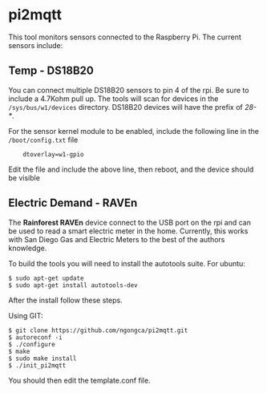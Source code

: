 # pi2mqtt

This tool monitors sensors connected to the Raspberry Pi.  The current sensors
include:

## Temp -  DS18B20
You can connect multiple DS18B20 sensors to pin 4 of the rpi.  Be sure to include a 4.7Kohm pull up.  The tools will scan for devices in the `/sys/bus/w1/devices` directory.  DS18B20 devices will have the prefix of _28-\*_.
	
For the sensor kernel module to be enabled, include the following line in the `/boot/config.txt` file
```
	dtoverlay=w1-gpio
```
Edit the file and include the above line, then reboot, and the device should be visible

## Electric Demand - RAVEn
The **Rainforest RAVEn** device connect to the USB port on the rpi and can be used to read a smart electric meter in the home.  Currently, this works with San Diego Gas and Electric Meters to the best of the authors knowledge.

To build the tools you will need to install the autotools suite.  For ubuntu:
```
$ sudo apt-get update
$ sudo apt-get install autotools-dev
```
After the install follow these steps.

Using GIT:
```
$ git clone https://github.com/ngongca/pi2mqtt.git
$ autoreconf -i
$ ./configure
$ make
$ sudo make install
$ ./init_pi2mqtt
```

You should then edit the template.conf file.



